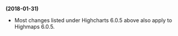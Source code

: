 **(2018-01-31)**
        
- Most changes listed under Highcharts 6.0.5 above also apply to Highmaps 6.0.5.